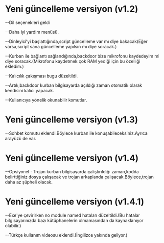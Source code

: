 # Yeni güncelleme versiyon (v1.2)

--Dil seçenekleri geldi

--Daha iyi yardim menüsü.

--Dinleyici'yi başlattığında,script güncelleme var mı diye bakacak(Eğer varsa,script sana güncelleme yapılsın mı diye soracak.)

--Kurban ile bağlantı sağlandığında,backdoor bize mikrofonu kaydedeyim mi diye soracak.(Mikrofonu kaydetmek çok RAM yediği için bu özelliği ekledim.)

--Kalıcılık çakışması bugu düzeltildi.

--Artık,backdoor kurban bilgisayarda açıldığı zaman otomatik olarak kendisini kalıcı yapacak.

--Kullanıcıya yönelik okunabilir komutlar.



# Yeni güncelleme versiyon (v1.3)

--Sohbet komutu eklendi.Böylece kurban ile konuşabileceksiniz.Ayrıca arayüzü de var.



# Yeni güncelleme versiyon (v1.4)

--Opsiyonel : Trojan kurban bilgisayarda çalıştırıldığı zaman,kodda belirttiğiniz dosya çalışacak ve trojan arkaplanda çalışacak.Böylece,trojan daha az şüpheli olacak.



# Yeni güncelleme versiyon (v1.4.1)

--Exe'ye çevirirken no module named hataları düzeltildi.(Bu hatalar bilgisayarınızda bazı kütüphanelerin olmamasından da kaynaklanıyor olabilir.)

--Türkçe kullanım videosu eklendi.(İngilizce yakında geliyor.)
